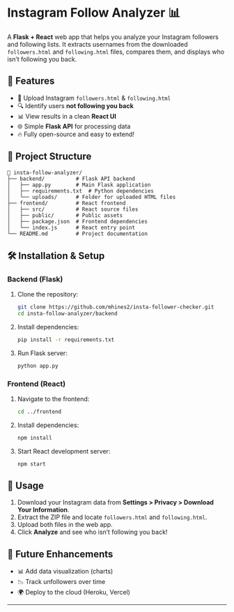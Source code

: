 # Instagram Follow Analyzer 📊

A **Flask + React** web app that helps you analyze your Instagram followers and following lists. It extracts usernames from the downloaded `followers.html` and `following.html` files, compares them, and displays who isn’t following you back.

## 🎨 Features
- 📎 Upload Instagram `followers.html` & `following.html`
- 🔍 Identify users **not following you back**
- 📊 View results in a clean **React UI**
- 🌐 Simple **Flask API** for processing data
- 🔥 Fully open-source and easy to extend!

## 📂 Project Structure
```
📁 insta-follow-analyzer/
├── backend/          # Flask API backend
│   ├── app.py        # Main Flask application
│   ├── requirements.txt  # Python dependencies
│   └── uploads/      # Folder for uploaded HTML files
├── frontend/         # React frontend
│   ├── src/          # React source files
│   ├── public/       # Public assets
│   ├── package.json  # Frontend dependencies
│   └── index.js      # React entry point
└── README.md         # Project documentation
```

## 🛠 Installation & Setup

### Backend (Flask)
1. Clone the repository:
   ```sh
   git clone https://github.com/mhines2/insta-follower-checker.git
   cd insta-follow-analyzer/backend
   ```
2. Install dependencies:
   ```sh
   pip install -r requirements.txt
   ```
3. Run Flask server:
   ```sh
   python app.py
   ```

### Frontend (React)
1. Navigate to the frontend:
   ```sh
   cd ../frontend
   ```
2. Install dependencies:
   ```sh
   npm install
   ```
3. Start React development server:
   ```sh
   npm start
   ```

## 📸 Usage
1. Download your Instagram data from **Settings > Privacy > Download Your Information**.
2. Extract the ZIP file and locate `followers.html` and `following.html`.
3. Upload both files in the web app.
4. Click **Analyze** and see who isn’t following you back!

## 🚀 Future Enhancements
- 📊 Add data visualization (charts)
- 📉 Track unfollowers over time
- 🌍 Deploy to the cloud (Heroku, Vercel)

---
